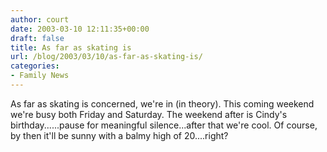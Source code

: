 ```yaml
---
author: court
date: 2003-03-10 12:11:35+00:00
draft: false
title: As far as skating is
url: /blog/2003/03/10/as-far-as-skating-is/
categories:
- Family News
---
```


As far as skating is concerned, we're in (in theory). This coming weekend we're busy both Friday and Saturday. The weekend after is Cindy's birthday......pause for meaningful silence...after that we're cool. Of course, by then it'll be sunny with a balmy high of 20....right?
